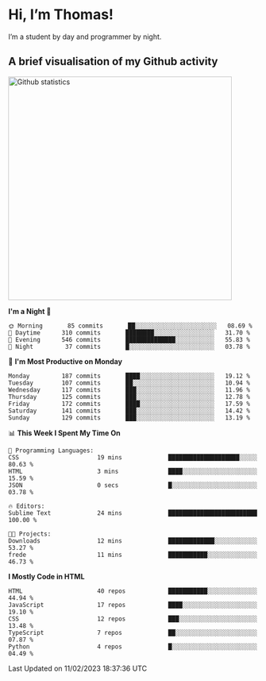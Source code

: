 # Hi, I’m Thomas!
I’m a student by day and programmer by night.

## A brief visualisation of my Github activity

<img title="My Github statistics" alt="Github statistics" width="450px" src="https://github-readme-stats.vercel.app/api?username=thomasrettig&show_icons=true&include_all_commits=true&count_private=true&&hide=issues&theme=tokyonight&border_radius=6px"/>

<!--START_SECTION:waka-->
**I'm a Night 🦉** 

```text
🌞 Morning       85 commits       ██░░░░░░░░░░░░░░░░░░░░░░░   08.69 % 
🌆 Daytime      310 commits       ████████░░░░░░░░░░░░░░░░░   31.70 % 
🌃 Evening      546 commits       ██████████████░░░░░░░░░░░   55.83 % 
🌙 Night         37 commits       █░░░░░░░░░░░░░░░░░░░░░░░░   03.78 % 

```
📅 **I'm Most Productive on Monday** 

```text
Monday         187 commits       ████░░░░░░░░░░░░░░░░░░░░░   19.12 % 
Tuesday        107 commits       ██░░░░░░░░░░░░░░░░░░░░░░░   10.94 % 
Wednesday      117 commits       ███░░░░░░░░░░░░░░░░░░░░░░   11.96 % 
Thursday       125 commits       ███░░░░░░░░░░░░░░░░░░░░░░   12.78 % 
Friday         172 commits       ████░░░░░░░░░░░░░░░░░░░░░   17.59 % 
Saturday       141 commits       ███░░░░░░░░░░░░░░░░░░░░░░   14.42 % 
Sunday         129 commits       ███░░░░░░░░░░░░░░░░░░░░░░   13.19 % 

```


📊 **This Week I Spent My Time On** 

```text
💬 Programming Languages: 
CSS                      19 mins             ████████████████████░░░░░   80.63 % 
HTML                     3 mins              ████░░░░░░░░░░░░░░░░░░░░░   15.59 % 
JSON                     0 secs              █░░░░░░░░░░░░░░░░░░░░░░░░   03.78 % 

🔥 Editors: 
Sublime Text             24 mins             █████████████████████████   100.00 % 

🐱‍💻 Projects: 
Downloads                12 mins             █████████████░░░░░░░░░░░░   53.27 % 
frede                    11 mins             ███████████░░░░░░░░░░░░░░   46.73 % 

```

**I Mostly Code in HTML** 

```text
HTML                     40 repos            ███████████░░░░░░░░░░░░░░   44.94 % 
JavaScript               17 repos            ████░░░░░░░░░░░░░░░░░░░░░   19.10 % 
CSS                      12 repos            ███░░░░░░░░░░░░░░░░░░░░░░   13.48 % 
TypeScript               7 repos             ██░░░░░░░░░░░░░░░░░░░░░░░   07.87 % 
Python                   4 repos             █░░░░░░░░░░░░░░░░░░░░░░░░   04.49 % 

```



 Last Updated on 11/02/2023 18:37:36 UTC
<!--END_SECTION:waka-->
